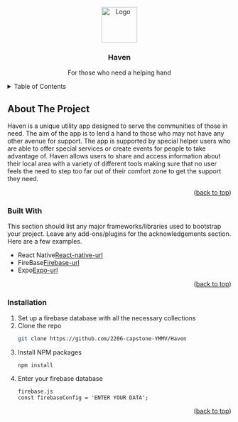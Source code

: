 
<!-- PROJECT LOGO -->
<br />
<div align="center">
  <a href="https://github.com/othneildrew/Best-README-Template">
    <img src="images/logo.png" alt="Logo" width="80" height="80">
  </a>

  <h3 align="center">Haven</h3>

  <p align="center">
    For those who need a helping hand
  </p>
</div>



<!-- TABLE OF CONTENTS -->
<details>
  <summary>Table of Contents</summary>
  <ol>
    <li>
      <a href="#about-the-project">About The Project</a>
      <ul>
        <li><a href="#built-with">Built With</a></li>
      </ul>
    </li>
    <li>
       <a href="#installation">Installation</a>
    </li>
  </ol>
</details>



<!-- ABOUT THE PROJECT -->
## About The Project

Haven is a unique utility app designed to serve the communities of those in need. The aim of the app is to lend a hand to those who may not have any other avenue for support. The app is supported by special helper users who are able to offer special services or create events for people to take advantage of. Haven allows users to share and access information about their local area with a variety of different tools making sure that no user feels the need to step too far out of their comfort zone to get the support they need.

<p align="right">(<a href="#readme-top">back to top</a>)</p>



### Built With

This section should list any major frameworks/libraries used to bootstrap your project. Leave any add-ons/plugins for the acknowledgements section. Here are a few examples.

* React Native[React-native-url]
* FireBase[Firebase-url]
* Expo[Expo-url]



<p align="right">(<a href="#readme-top">back to top</a>)</p>



<!-- GETTING STARTED -->

### Installation


1. Set up a firebase database with all the necessary collections
2. Clone the repo
   ```sh
   git clone https://github.com/2206-capstone-YMMV/Haven
   ```
3. Install NPM packages
   ```sh
   npm install
   ```
4. Enter your firebase database
   ```
   firebase.js
   const firebaseConfig = 'ENTER YOUR DATA';
   ```

<p align="right">(<a href="#readme-top">back to top</a>)</p>





<!-- MARKDOWN LINKS & IMAGES -->
<!-- https://www.markdownguide.org/basic-syntax/#reference-style-links -->
[React-native-url]: https://reactnative.dev/
[Firebase-url]: https://firebase.google.com/
[Expo-url]: https://expo.dev/
